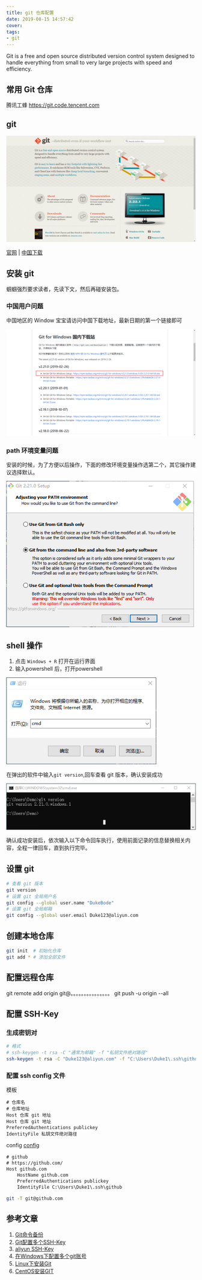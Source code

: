 ```yaml
---
title: git 仓库配置
date: 2019-08-15 14:57:42
cover:
tags:
- git
---
```

Git is a free and open source distributed version control system designed to handle everything from small to very large projects with speed and efficiency.
<!-- more -->

## 常用 Git 仓库

腾讯工蜂 https://git.code.tencent.com

## git

![git 官网](/img/git/0.png)

[官网](https://git-scm.com/) | [中国下载](https://github.com/waylau/git-for-win)

## 安装 git

蝈蝈强烈要求读者，先读下文，然后再碰安装包。

### 中国用户问题

中国地区的 Window 宝宝请访问中国下载地址，最新日期的第一个链接即可

![git 下载页面](/img/blog/5.png)

### path 环境变量问题

安装的时候，为了方便以后操作，下面的修改环境变量操作选第二个，其它操作建议选择默认。

![git 安装界面](/img/git/4.png)

## shell 操作

1. 点击 `Windows + R` 打开在运行界面
1. 输入powershell 后，打开powershell

![运行 cmd](/img/git/11.png)

在弹出的软件中输入`git version`,回车查看 git 版本，确认安装成功

![验证 git 安装](/img/git/12.png)

确认成功安装后，依次输入以下命令回车执行，使用前面记录的信息替换相关内容，全程一律回车，直到执行完毕。

## 设置 git

```sh
# 查看 git 版本
git version
# 设置 git 全局用户名
git config --global user.name "DukeBode"
# 设置 git 全局邮箱
git config --global user.email Duke123@aliyun.com
```

## 创建本地仓库
```sh
git init  # 初始化仓库
git add * # 添加全部文件
```

## 配置远程仓库

git remote add origin git@。。。。。。。。。。。。。。。
git push -u origin --all

## 配置 SSH-Key

### 生成密钥对

```sh
# 格式 
# ssh-keygen -t rsa -C "通常为邮箱" -f "私钥文件绝对路径"
ssh-keygen -t rsa -C "Duke123@aliyun.com" -f "C:\Users\Duke1\.ssh\github"
```

### 配置 ssh config 文件

模板

```
# 仓库名
# 仓库地址
Host 仓库 git 地址
Host 仓库 git 地址
PreferredAuthentications publickey
IdentityFile 私钥文件绝对路径
```

config
[config](/config/ssh/config)
```
# github
# https://github.com/
Host github.com
    HostName github.com
    PreferredAuthentications publickey
    IdentityFile C:\Users\Duke1\.ssh\github
```
```sh
git -T git@github.com
```

## 参考文章

1. [Git命令备份](https://www.jianshu.com/p/dbb352ea14cf)
1. [Git配置多个SSH-Key](https://gitee.com/help/articles/4229)
1. [aliyun SSH-Key](https://code.aliyun.com/help/ssh/README)
1. [在Windows下配置多个git账号](https://www.cnblogs.com/liuguanglin/p/8351616.html)
1. [Linux下安装Git](https://blog.csdn.net/sinat_29963957/article/details/81256227)
1. [CentOS安装GIT](https://www.cnblogs.com/sahara/p/5683066.html)

